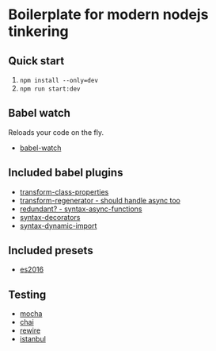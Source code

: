 # Boilerplate for modern nodejs tinkering

## Quick start

1. `npm install --only=dev`
2. `npm run start:dev`

## Babel watch

Reloads your code on the fly.

- [babel-watch](https://www.npmjs.com/package/babel-watch)

## Included babel plugins

- [transform-class-properties](https://www.npmjs.com/package/babel-plugin-transform-class-properties)
- [transform-regenerator - should handle async too](https://www.npmjs.com/package/babel-plugin-transform-regenerator)
- [redundant? - syntax-async-functions](https://www.npmjs.com/package/babel-plugin-syntax-async-functions)
- [syntax-decorators](https://www.npmjs.com/package/babel-plugin-syntax-decorators)
- [syntax-dynamic-import](https://www.npmjs.com/package/babel-plugin-syntax-dynamic-import)

## Included presets

- [es2016](https://www.npmjs.com/package/babel-preset-es2016)

## Testing

- [mocha](https://www.npmjs.com/package/mocha)
- [chai](https://www.npmjs.com/package/chai)
- [rewire](https://www.npmjs.com/package/rewire)
- [istanbul](https://www.npmjs.com/package/istanbul)
